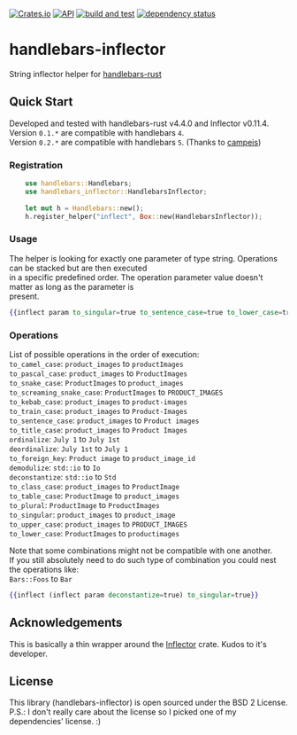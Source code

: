 [![Crates.io](https://img.shields.io/crates/v/handlebars-inflector?color=4d76ae)](https://crates.io/crates/handlebars-inflector)
[![API](https://docs.rs/handlebars-inflector/badge.svg)](https://docs.rs/handlebars-inflector)
[![build and test](https://github.com/iganev/handlebars-inflector/actions/workflows/rust.yml/badge.svg)](https://github.com/iganev/handlebars-inflector/actions/workflows/rust.yml)
[![dependency status](https://deps.rs/repo/github/iganev/handlebars-inflector/status.svg)](https://deps.rs/repo/github/iganev/handlebars-inflector)

# handlebars-inflector
String inflector helper for [handlebars-rust](https://github.com/sunng87/handlebars-rust)

## Quick Start

Developed and tested with handlebars-rust v4.4.0 and Inflector v0.11.4.  
Version `0.1.*` are compatible with handlebars `4`.  
Version `0.2.*` are compatible with handlebars `5`. (Thanks to [campeis](https://github.com/campeis))

### Registration

```rust
    use handlebars::Handlebars;
    use handlebars_inflector::HandlebarsInflector;
    
    let mut h = Handlebars::new();
    h.register_helper("inflect", Box::new(HandlebarsInflector));
```

### Usage

The helper is looking for exactly one parameter of type string. Operations can be stacked but are then executed  
in a specific predefined order. The operation parameter value doesn't matter as long as the parameter is  
present.

```handlebars
{{inflect param to_singular=true to_sentence_case=true to_lower_case=true }}
```

### Operations

List of possible operations in the order of execution:  
`to_camel_case`: `product_images` to `productImages`  
`to_pascal_case`: `product_images` to `ProductImages`  
`to_snake_case`: `ProductImages` to `product_images`  
`to_screaming_snake_case`: `ProductImages` to `PRODUCT_IMAGES`  
`to_kebab_case`: `product_images` to `product-images`  
`to_train_case`: `product_images` to `Product-Images`  
`to_sentence_case`: `product_images` to `Product images`  
`to_title_case`: `product_images` to `Product Images`  
`ordinalize`: `July 1` to `July 1st`  
`deordinalize`: `July 1st` to `July 1`  
`to_foreign_key`: `Product image` to `product_image_id`  
`demodulize`: `std::io` to `Io`  
`deconstantize`: `std::io` to `Std`  
`to_class_case`: `product_images` to `ProductImage`  
`to_table_case`: `ProductImage` to `product_images`  
`to_plural`: `ProductImage` to `ProductImages`  
`to_singular`: `product_images` to `product_image`  
`to_upper_case`: `product_images` to `PRODUCT_IMAGES`  
`to_lower_case`: `ProductImages` to `productimages`  
  
Note that some combinations might not be compatible with one another.  
If you still absolutely need to do such type of combination you could nest the operations like:  
`Bars::Foos` to `Bar`
  
```handlebars
{{inflect (inflect param deconstantize=true) to_singular=true}}
```

## Acknowledgements

This is basically a thin wrapper around the [Inflector](https://github.com/whatisinternet/inflector) crate. Kudos to it's developer.

## License

This library (handlebars-inflector) is open sourced under the BSD 2 License.  
P.S.: I don't really care about the license so I picked one of my dependencies' license. :)
